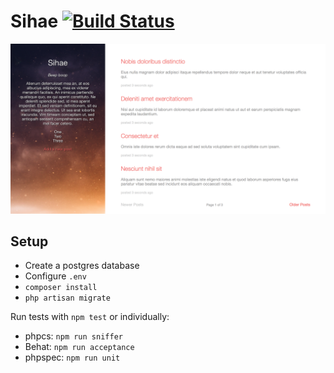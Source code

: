 # Sihae [![Build Status](https://travis-ci.org/imjoehaines/sihae.svg)](https://travis-ci.org/imjoehaines/sihae)

[![Sihae home page](screenshot.png)](https://raw.githubusercontent.com/imjoehaines/sihae/master/screenshot.png)

## Setup
- Create a postgres database
- Configure `.env`
- `composer install`
- `php artisan migrate`

Run tests with `npm test` or individually:
- phpcs: `npm run sniffer`
- Behat: `npm run acceptance`
- phpspec: `npm run unit`

